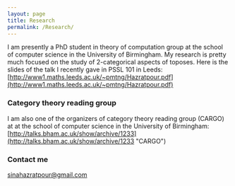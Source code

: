 ```yaml
---
layout: page
title: Research
permalink: /Research/
---
```




 
I am presently a PhD student in theory of computation group at the school of computer science in the University of Birmingham. My research is pretty much focused on the study of 2-categorical aspects of toposes. Here is the slides of the talk I recently gave in PSSL 101 in Leeds: [http://www1.maths.leeds.ac.uk/~pmtng/Hazratpour.pdf](http://www1.maths.leeds.ac.uk/~pmtng/Hazratpour.pdf)



### Category theory reading group 
I am also one of the organizers of category theory reading group (CARGO) at at the school of computer science in the University of Birmingham:
[http://talks.bham.ac.uk/show/archive/1233](http://talks.bham.ac.uk/show/archive/1233 "CARGO")



### Contact me

[sinahazratpour@gmail.com](mailto:sinahazratpour@gmail.com)

